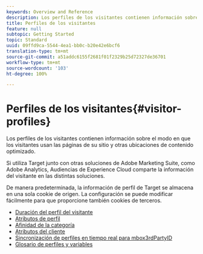 ```yaml
---
keywords: Overview and Reference
description: Los perfiles de los visitantes contienen información sobre el modo en que los visitantes usan las páginas de su sitio y otras ubicaciones de contenido optimizado.
title: Perfiles de los visitantes
feature: null
subtopic: Getting Started
topic: Standard
uuid: 09ffd9ca-5544-4ea1-bb0c-b20e42e6bcf6
translation-type: tm+mt
source-git-commit: a51addc6155f2681f01f2329b25d72327de36701
workflow-type: tm+mt
source-wordcount: '103'
ht-degree: 100%

---
```



# Perfiles de los visitantes{#visitor-profiles}

Los perfiles de los visitantes contienen información sobre el modo en que los visitantes usan las páginas de su sitio y otras ubicaciones de contenido optimizado.

Si utiliza Target junto con otras soluciones de Adobe Marketing Suite, como Adobe Analytics, Audiencias de Experience Cloud comparte la información del visitante en las distintas soluciones.

De manera predeterminada, la información de perfil de Target se almacena en una sola cookie de origen. La configuración se puede modificar fácilmente para que proporcione también cookies de terceros.

- [Duración del perfil del visitante](visitor-profile-lifetime.md)
- [Atributos de perfil](profile-parameters.md)
- [Afinidad de la categoría](category-affinity.md)
- [Atributos del cliente](working-with-customer-attributes.md)
- [Sincronización de perfiles en tiempo real para mbox3rdPartyID](3rd-party-id.md)
- [Glosario de perfiles y variables](variables-profiles-parameters-methods.md)
